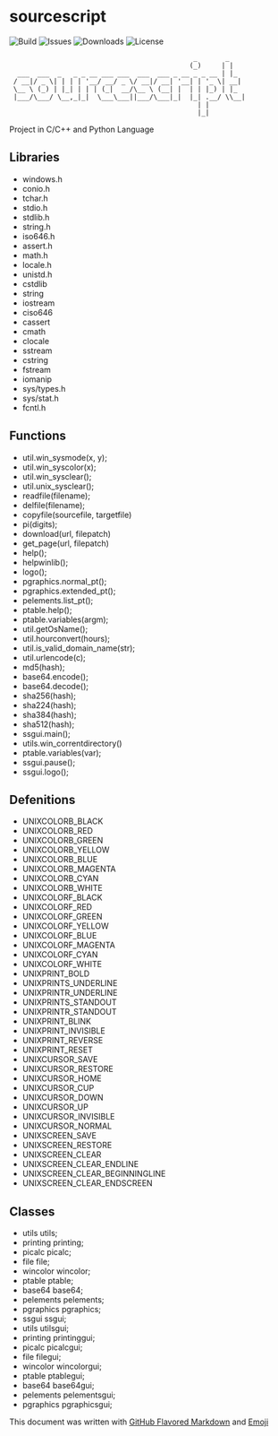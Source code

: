 # sourcescript
![Build](https://img.shields.io/github/release/ljmf00/sourcescript.svg)
![Issues](https://img.shields.io/github/issues/ljmf00/sourcescript.svg)
![Downloads](https://img.shields.io/github/downloads/ljmf00/sourcescript/total.svg)
![License](https://img.shields.io/badge/License-CreativeCommons-lightgrey.svg)

```
                                              _       _
                                             (_)     | |
  ___  ___  _   _ _ __ ___ ___  ___  ___ _ __ _ _ __ | |_
 / __|/ _ \| | | | '__/ __/ _ \/ __|/ __| '__| | '_ \| __|
 \__ \ (_) | |_| | | | (_|  __/\__ \ (__| |  | | |_) | |_
 |___/\___/ \__,_|_|  \___\___||___/\___|_|  |_| .__/ \\__|
                                               | |
                                               |_|
```
Project in C/C++ and Python Language

## Libraries

* windows.h
* conio.h
* tchar.h
* stdio.h
* stdlib.h
* string.h
* iso646.h
* assert.h
* math.h
* locale.h
* unistd.h
* cstdlib
* string
* iostream
* ciso646
* cassert
* cmath
* clocale
* sstream
* cstring
* fstream
* iomanip
* sys/types.h
* sys/stat.h
* fcntl.h


## Functions

* util.win_sysmode(x, y);			
* util.win_syscolor(x);						
* util.win_sysclear();						
* util.unix_sysclear();							
* readfile(filename);							
* delfile(filename);								
* copyfile(sourcefile, targetfile)			
* pi(digits);									
* download(url, filepatch)					
* get_page(url, filepatch)				
* help();										
* helpwinlib();					
* logo();							
* pgraphics.normal_pt();
* pgraphics.extended_pt();
* pelements.list_pt();
* ptable.help();
* ptable.variables(argm);
* util.getOsName();
* util.hourconvert(hours);
* util.is_valid_domain_name(str);
* util.urlencode(c);
* md5(hash);
* base64.encode();
* base64.decode();
* sha256(hash);
* sha224(hash);
* sha384(hash);
* sha512(hash);
* ssgui.main();
* utils.win_correntdirectory()
* ptable.variables(var);
* ssgui.pause();
* ssgui.logo();


## Defenitions

* UNIXCOLORB_BLACK
* UNIXCOLORB_RED
* UNIXCOLORB_GREEN
* UNIXCOLORB_YELLOW
* UNIXCOLORB_BLUE
* UNIXCOLORB_MAGENTA
* UNIXCOLORB_CYAN
* UNIXCOLORB_WHITE
* UNIXCOLORF_BLACK
* UNIXCOLORF_RED
* UNIXCOLORF_GREEN
* UNIXCOLORF_YELLOW
* UNIXCOLORF_BLUE
* UNIXCOLORF_MAGENTA
* UNIXCOLORF_CYAN
* UNIXCOLORF_WHITE
* UNIXPRINT_BOLD
* UNIXPRINTS_UNDERLINE
* UNIXPRINTR_UNDERLINE
* UNIXPRINTS_STANDOUT
* UNIXPRINTR_STANDOUT
* UNIXPRINT_BLINK
* UNIXPRINT_INVISIBLE
* UNIXPRINT_REVERSE
* UNIXPRINT_RESET
* UNIXCURSOR_SAVE
* UNIXCURSOR_RESTORE
* UNIXCURSOR_HOME
* UNIXCURSOR_CUP
* UNIXCURSOR_DOWN
* UNIXCURSOR_UP
* UNIXCURSOR_INVISIBLE
* UNIXCURSOR_NORMAL
* UNIXSCREEN_SAVE
* UNIXSCREEN_RESTORE
* UNIXSCREEN_CLEAR
* UNIXSCREEN_CLEAR_ENDLINE
* UNIXSCREEN_CLEAR_BEGINNINGLINE
* UNIXSCREEN_CLEAR_ENDSCREEN

## Classes

* utils utils;
* printing printing;
* picalc picalc;
* file file;
* wincolor wincolor;
* ptable ptable;
* base64 base64;
* pelements pelements;
* pgraphics pgraphics;
* ssgui ssgui;
* utils utilsgui;
* printing printinggui; 
* picalc picalcgui; 
* file filegui;
* wincolor wincolorgui;
* ptable ptablegui;
* base64 base64gui; 
* pelements pelementsgui;
* pgraphics pgraphicsgui; 

This document was written with [GitHub Flavored Markdown](https://guides.github.com/features/mastering-markdown/) and [Emoji](http://www.emoji-cheat-sheet.com/)
